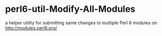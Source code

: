 # perl6-util-Modify-All-Modules
a helper utility for submitting same changes to multiple Perl 6 modules on http://modules.perl6.org/
